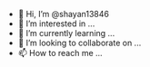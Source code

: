 - 👋 Hi, I’m @shayan13846
- 👀 I’m interested in ...
- 🌱 I’m currently learning ...
- 💞️ I’m looking to collaborate on ...
- 📫 How to reach me ...

<!---
shayan13846/shayan13846 is a ✨ special ✨ repository because its `README.md` (this file) appears on your GitHub profile.
You can click the Preview link to take a look at your changes.
--->
